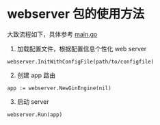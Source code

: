 # webserver 包的使用方法

大致流程如下，具体参考 [main.go](./main.go)

1. 加载配置文件，根据配置信息个性化 web server

```
webserver.InitWithConfigFile(path/to/configfile)
```

2. 创建 app 路由

```
app := webserver.NewGinEngine(nil)
```

3. 启动 server

```
webserver.Run(app)
```
